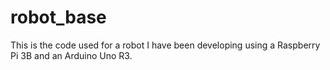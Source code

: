 # robot_base
This is the code used for a robot I have been developing using a Raspberry Pi 3B and
an Arduino Uno R3. 
